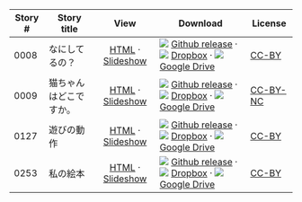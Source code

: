 Story #  | Story title | View | Download | License
-------- | -----------  |:-------:| ---------------- | -------
0008 | なにしてるの？ | [HTML](https://global-asp.github.io/stories/ja/0008_なにしてるの.html) · [Slideshow](https://global-asp.github.io/stories/ja/0008_なにしてるの_slides.html) | ![](https://cloud.githubusercontent.com/assets/9295750/9483128/0e089e5e-4b51-11e5-98ca-6da5cef156a7.png) [Github release](https://github.com/global-asp/global-asp/releases/download/v1.0/ja.zip) · ![](https://avatars0.githubusercontent.com/u/559357?v=3&s=24) [Dropbox](https://www.dropbox.com/s/xh4sspixbmtuc66/ja.zip) · ![](https://cloud.githubusercontent.com/assets/9295750/9473522/1d6fdde4-4b10-11e5-98f5-aa6c6b04a08e.png) [Google Drive](https://drive.google.com/file/d/0B59ZADK9EsbsTldiajhTdl9yUDA/view?usp=sharing) | [CC-BY](https://creativecommons.org/licenses/by/3.0/)
0009 | 猫ちゃんはどこですか。 | [HTML](https://global-asp.github.io/stories/ja/0009_猫ちゃんはどこですか.html) · [Slideshow](https://global-asp.github.io/stories/ja/0009_猫ちゃんはどこですか_slides.html) | ![](https://cloud.githubusercontent.com/assets/9295750/9483128/0e089e5e-4b51-11e5-98ca-6da5cef156a7.png) [Github release](https://github.com/global-asp/global-asp/releases/download/v1.0/ja.zip) · ![](https://avatars0.githubusercontent.com/u/559357?v=3&s=24) [Dropbox](https://www.dropbox.com/s/xh4sspixbmtuc66/ja.zip) · ![](https://cloud.githubusercontent.com/assets/9295750/9473522/1d6fdde4-4b10-11e5-98f5-aa6c6b04a08e.png) [Google Drive](https://drive.google.com/file/d/0B59ZADK9EsbsTldiajhTdl9yUDA/view?usp=sharing) | [CC-BY-NC](http://creativecommons.org/licenses/by-nc/3.0/)
0127 | 遊びの動作 | [HTML](https://global-asp.github.io/stories/ja/0127_遊びの動作.html) · [Slideshow](https://global-asp.github.io/stories/ja/0127_遊びの動作_slides.html) | ![](https://cloud.githubusercontent.com/assets/9295750/9483128/0e089e5e-4b51-11e5-98ca-6da5cef156a7.png) [Github release](https://github.com/global-asp/global-asp/releases/download/v1.0/ja.zip) · ![](https://avatars0.githubusercontent.com/u/559357?v=3&s=24) [Dropbox](https://www.dropbox.com/s/xh4sspixbmtuc66/ja.zip) · ![](https://cloud.githubusercontent.com/assets/9295750/9473522/1d6fdde4-4b10-11e5-98f5-aa6c6b04a08e.png) [Google Drive](https://drive.google.com/file/d/0B59ZADK9EsbsTldiajhTdl9yUDA/view?usp=sharing) | [CC-BY](https://creativecommons.org/licenses/by/3.0/)
0253 | 私の絵本 | [HTML](https://global-asp.github.io/stories/ja/0253_私の絵本.html) · [Slideshow](https://global-asp.github.io/stories/ja/0253_私の絵本_slides.html) | ![](https://cloud.githubusercontent.com/assets/9295750/9483128/0e089e5e-4b51-11e5-98ca-6da5cef156a7.png) [Github release](https://github.com/global-asp/global-asp/releases/download/v1.0/ja.zip) · ![](https://avatars0.githubusercontent.com/u/559357?v=3&s=24) [Dropbox](https://www.dropbox.com/s/xh4sspixbmtuc66/ja.zip) · ![](https://cloud.githubusercontent.com/assets/9295750/9473522/1d6fdde4-4b10-11e5-98f5-aa6c6b04a08e.png) [Google Drive](https://drive.google.com/file/d/0B59ZADK9EsbsTldiajhTdl9yUDA/view?usp=sharing) | [CC-BY](https://creativecommons.org/licenses/by/3.0/)

